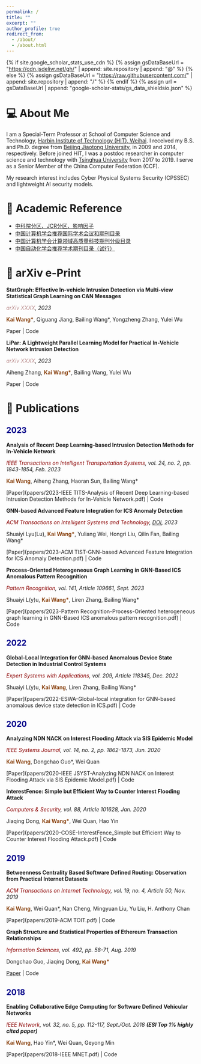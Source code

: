 ```yaml
---
permalink: /
title: ""
excerpt: ""
author_profile: true
redirect_from: 
  - /about/
  - /about.html
---
```


{% if site.google_scholar_stats_use_cdn %}
{% assign gsDataBaseUrl = "https://cdn.jsdelivr.net/gh/" | append: site.repository | append: "@" %}
{% else %}
{% assign gsDataBaseUrl = "https://raw.githubusercontent.com/" | append: site.repository | append: "/" %}
{% endif %}
{% assign url = gsDataBaseUrl | append: "google-scholar-stats/gs_data_shieldsio.json" %}

<span class='anchor' id='about-me'></span>

# 💻 About Me

I am a Special-Term Professor at School of Computer Science and Technology, [Harbin Institute of Technology (HIT), Weihai](https://www.hitwh.edu.cn). I received my B.S. and Ph.D. degree from [Beijing Jiaotong University](https://www.bjtu.edu.cn/), in 2009 and 2014, respectively. Before joined HIT, I was a postdoc researcher in computer science and technology with [Tsinghua University](https://www.tsinghua.edu.cn/) from 2017 to 2019. I serve as a Senior Member of the China Computer Federation (CCF).

My research interest includes Cyber Physical Systems Security (CPSSEC) and lightweight AI security models.

# 📖 Academic Reference 

- [中科院分区、JCR分区、影响因子](https://www.letpub.com.cn/index.php?page=journalapp)
- [中国计算机学会推荐国际学术会议和期刊目录](https://www.ccf.org.cn/Academic_Evaluation/By_category/)
- [中国计算机学会计算领域高质量科技期刊分级目录](https://www.ccf.org.cn/ccftjgjxskwml/)
- [中国自动化学会推荐学术期刊目录（试行）](http://imap.caa.org.cn/article/266/2596.html)

# 📝 arXiv e-Print 

<!-- ######################################################### -->

**StatGraph: Effective In-vehicle Intrusion Detection via Multi-view Statistical Graph Learning on CAN Messages**
  
*<span style="color:rosybrown">arXiv XXXX</span>, 2023*

**<span style="color:saddlebrown">Kai Wang\*</span>**, Qiguang Jiang, Bailing Wang\*, Yongzheng Zhang, Yulei Wu
  
Paper \| Code <strong><span class='show_paper_citations' data='3WQTKocAAAAJ:WF5omc3nYNoC'></span></strong>

<!-- ######################################################### -->

**LiPar: A Lightweight Parallel Learning Model for Practical In-Vehicle Network Intrusion Detection**
  
*<span style="color:rosybrown">arXiv XXXX</span>, 2023*

Aiheng Zhang, **<span style="color:saddlebrown">Kai Wang\*</span>**, Bailing Wang, Yulei Wu
  
Paper \| Code <strong><span class='show_paper_citations' data='3WQTKocAAAAJ:WF5omc3nYNoC'></span></strong>

# 📝 Publications

## <span style="color:DarkBlue">**2023**</span>

<!-- ######################################################### -->

**Analysis of Recent Deep Learning-based Intrusion Detection Methods for In-Vehicle Network** 
  
*<span style="color:DarkRed">IEEE Transactions on Intelligent Transportation Systems</span>, vol. 24, no. 2, pp. 1843-1854, Feb. 2023*

**<span style="color:saddlebrown">Kai Wang</span>**, Aiheng Zhang, Haoran Sun, Bailing Wang\*
  
[Paper](papers/2023-IEEE TITS-Analysis of Recent Deep Learning-based Intrusion Detection Methods for In-Vehicle Network.pdf) \| Code <strong><span class='show_paper_citations' data='3WQTKocAAAAJ:WF5omc3nYNoC'></span></strong>

<!-- ######################################################### -->

**GNN-based Advanced Feature Integration for ICS Anomaly Detection**
  
*<span style="color:DarkRed">ACM Transactions on Intelligent Systems and Technology</span>, [DOI](https://doi.org/10.1145/3620676), 2023*

Shuaiyi Lyu(Lu), **<span style="color:saddlebrown">Kai Wang\*</span>**,  Yuliang Wei, Hongri Liu, Qilin Fan, Bailing Wang\*
  
[Paper](papers/2023-ACM TIST-GNN-based Advanced Feature Integration for ICS Anomaly Detection.pdf) \| Code <strong><span class='show_paper_citations' data='3WQTKocAAAAJ:WF5omc3nYNoC'></span></strong>

<!-- ######################################################### -->

**Process-Oriented Heterogeneous Graph Learning in GNN-Based ICS Anomalous Pattern Recognition** 
  
*<span style="color:DarkRed">Pattern Recognition</span>, vol. 141, Article 109661, Sept. 2023*

Shuaiyi L(y)u, **<span style="color:saddlebrown">Kai Wang\*</span>**, Liren Zhang, Bailing Wang\*
  
[Paper](papers/2023-Pattern Recognition-Process-Oriented heterogeneous graph learning in GNN-Based ICS anomalous pattern recognition.pdf) \| Code <strong><span class='show_paper_citations' data='3WQTKocAAAAJ:WF5omc3nYNoC'></span></strong>

## <span style="color:DarkBlue">**2022**</span>

<!-- ######################################################### -->

**Global-Local Integration for GNN-based Anomalous Device State Detection in Industrial Control Systems**
  
*<span style="color:DarkRed">Expert Systems with Applications</span>, vol. 209, Article 118345, Dec. 2022*

Shuaiyi L(y)u, **<span style="color:saddlebrown">Kai Wang</span>**, Liren Zhang, Bailing Wang\*
  
[Paper](papers/2022-ESWA-Global-local integration for GNN-based anomalous device state detection in ICS.pdf) \| Code <strong><span class='show_paper_citations' data='3WQTKocAAAAJ:WF5omc3nYNoC'></span></strong>

## <span style="color:DarkBlue">**2020**</span>

<!-- ######################################################### -->

**Analyzing NDN NACK on Interest Flooding Attack via SIS Epidemic Model**
  
*<span style="color:DarkRed">IEEE Systems Journal</span>, vol. 14, no. 2, pp. 1862-1873, Jun. 2020*

**<span style="color:saddlebrown">Kai Wang</span>**, Dongchao Guo\*, Wei Quan
  
[Paper](papers/2020-IEEE JSYST-Analyzing NDN NACK on Interest Flooding Attack via SIS Epidemic Model.pdf) \| Code <strong><span class='show_paper_citations' data='3WQTKocAAAAJ:WF5omc3nYNoC'></span></strong>

<!-- ######################################################### -->

**InterestFence: Simple but Efficient Way to Counter Interest Flooding Attack**
  
*<span style="color:DarkRed">Computers & Security</span>, vol. 88, Article 101628, Jan. 2020*

Jiaqing Dong, **<span style="color:saddlebrown">Kai Wang\*</span>**, Wei Quan, Hao Yin
  
[Paper](papers/2020-COSE-InterestFence_Simple but Efficient Way to Counter Interest Flooding Attack.pdf) \| Code <strong><span class='show_paper_citations' data='3WQTKocAAAAJ:WF5omc3nYNoC'></span></strong>

## <span style="color:DarkBlue">**2019**</span>

<!-- ######################################################### -->

**Betweenness Centrality Based Software Defined Routing: Observation from Practical Internet Datasets** 
  
*<span style="color:DarkRed">ACM Transactions on Internet Technology</span>, vol. 19, no. 4, Article 50, Nov. 2019*

**<span style="color:saddlebrown">Kai Wang</span>**, Wei Quan\*, Nan Cheng, Mingyuan Liu, Yu Liu, H. Anthony Chan
  
[Paper](papers/2019-ACM TOIT.pdf) \| Code <strong><span class='show_paper_citations' data='3WQTKocAAAAJ:WF5omc3nYNoC'></span></strong>

<!-- ######################################################### -->

**Graph Structure and Statistical Properties of Ethereum Transaction Relationships** 
  
*<span style="color:DarkRed">Information Sciences</span>, vol. 492, pp. 58-71, Aug. 2019*

Dongchao Guo, Jiaqing Dong, **<span style="color:saddlebrown">Kai Wang\*</span>**
  
[Paper](papers/2019-INS.pdf) \| Code <strong><span class='show_paper_citations' data='3WQTKocAAAAJ:WF5omc3nYNoC'></span></strong>

## <span style="color:DarkBlue">**2018**</span>

<!-- ######################################################### -->

**Enabling Collaborative Edge Computing for Software Defined Vehicular Networks**
  
*<span style="color:DarkRed">IEEE Network</span>, vol. 32, no. 5, pp. 112-117, Sept./Oct. 2018* ***(ESI Top 1% highly cited paper)***

**<span style="color:saddlebrown">Kai Wang</span>**, Hao Yin\*, Wei Quan, Geyong Min
  
[Paper](papers/2018-IEEE MNET.pdf) \| Code <strong><span class='show_paper_citations' data='3WQTKocAAAAJ:WF5omc3nYNoC'></span></strong>
